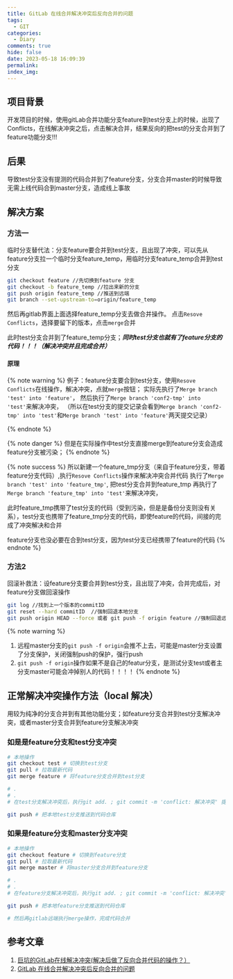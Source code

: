 ```yaml
---
title: GitLab 在线合并解决冲突后反向合并的问题
tags:
  - GIT
categories:
  - Diary
comments: true
hide: false
date: 2023-05-18 16:09:39
permalink:
index_img:
---
```


## 项目背景

开发项目的时候，使用gitLab合并功能分支feature到test分支上的时候，出现了Conflicts，在线解决冲突之后，点击解决合并，结果反向的把test的分支合并到了feature功能分支!!!

## 后果

导致test分支没有提测的代码合并到了feature分支，分支合并master的时候导致无需上线代码合到master分支，造成线上事故

## 解决方案

### 方法一

临时分支替代法：分支feature要合并到test分支，且出现了冲突，可以先从feature分支拉一个临时分支feature_temp，用临时分支feature_temp合并到test分支

```bash
git checkout feature //先切换到feature 分支
git checkout -b feature_temp //拉出来新的分支
git push origin feature_temp //推送到远端
git branch --set-upstream-to=origin/feature_temp 
```

然后再gitlab界面上面选择feature_temp分支去做合并操作。 点击`Resove Conflicts`，选择要留下的版本，点击`merge`合并

此时test分支合并到了feature_temp分支；***同时test分支也就有了feature分支的代码！！！（解决冲突并且完成合并）***

#### 原理

{% note warning %}
例子：feature分支要合到test分支，使用`Resove Conflicts`在线操作，解决冲突，点就`merge`按钮；
实际先执行了`Merge branch 'test' into 'feature'`，
然后执行了`Merge branch 'conf2-tmp' into 'test'`来解决冲突，
（所以在test分支的提交记录会看到`Merge branch 'conf2-tmp' into 'test'`和`Merge branch 'test' into 'feature'`两天提交记录）

{% endnote %}

{% note danger %}
但是在实际操作中test分支直接merge到feature分支会造成feature分支被污染；
{% endnote %}

{% note success %}
所以新建一个feature_tmp分支（来自于feature分支，带着feature分支代码）,执行`Resove Conflicts`操作来解决冲突合并代码
执行了`Merge branch 'test' into 'feature_tmp'`, 把test分支合并到feature_tmp
再执行了`Merge branch 'feature_tmp' into 'test'`来解决冲突，

此时feature_tmp携带了test分支的代码（受到污染，但是是备份分支则没有关系），test分支也携带了feature_tmp分支的代码，即使feature的代码，间接的完成了冲突解决和合并

feature分支也没必要在合到test分支，因为test分支已经携带了feature的代码
{% endnote %}

### 方法2

 回滚补救法：设feature分支要合并到test分支，且出现了冲突，合并完成后，对feature分支做回滚操作

```bash
git log //找到上一个版本的commitID
git reset --hard commitID  //强制回退本地分支
git push origin HEAD --force 或者 git push -f origin feature //强制回退远程
```

{% note warning %}

1. 远程master分支的`git push -f origin`会推不上去，可能是master分支设置了分支保护，关闭强制push的保护，强行push
2. `git push -f origin`操作如果不是自己的featur分支，是测试分支test或者主分支master可能会冲掉别人的代码！！！！
{% endnote %}

## 正常解决冲突操作方法（local 解决）

用较为纯净的分支合并到有其他功能分支；如feature分支合并到test分支解决冲突，或者master分支合并到feature分支解决冲突

### 如是是feature分支和test分支冲突

```bash
# 本地操作
git checkout test # 切换到test分支
git pull # 拉取最新代码
git merge feature # 将feature分支合并到test分支

# .
# .
# 在test分支解决冲突后，执行git add. ; git commit -m 'conflict: 解决冲突' 提交代码本金代码

git push # 把本地test分支推送到代码仓库
```

### 如果是feature分支和master分支冲突

```bash
# 本地操作
git checkout feature # 切换到feature分支
git pull # 拉取最新代码
git merge master # 将master分支合并到feature分支

# .
# .
# 在feature分支解决冲突后，执行git add. ; git commit -m 'conflict: 解决冲突' 提交代码本金代码

git push # 把本地feature分支推送到代码仓库

# 然后再gitlab远端执行merge操作，完成代码合并
```

## 参考文章

1. [巨坑的GitLab在线解决冲突(解决后做了反向合并代码的操作？）](https://segmentfault.com/a/1190000041546988)
2. [GitLab 在线合并解决冲突后反向合并的问题](https://blog.51cto.com/u_15072920/4402018)
